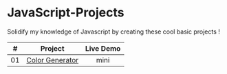# JavaScript-Projects
Solidify my knowledge of Javascript by creating these cool basic projects !

| **#** |**Project**|**Live Demo**|
|:-:|:-:|:-:|
|01|  [Color Generator](https://github.com/lynnaouad/JavaScript-Projects/tree/main/Color%20Generator)  | mini|
   


